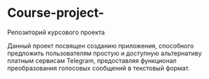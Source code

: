 # Course-project-
Репозиторий курсового проекта

Данный проект посвящен созданию приложения, способного предложить пользователям простую и доступную альтернативу платным сервисам Telegram, предоставляя функционал преобразования голосовых сообщений в текстовый формат.
